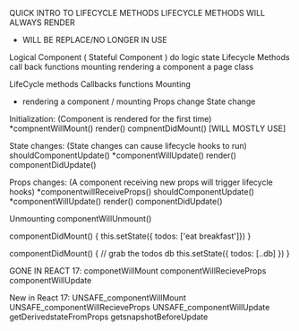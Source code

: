 QUICK INTRO TO LIFECYCLE METHODS
LIFECYCLE METHODS WILL ALWAYS RENDER
* WILL BE REPLACE/NO LONGER IN USE

Logical Component ( Stateful Component )
  do logic
  state
  Lifecycle Methods
    call back functions
    mounting
      rendering a component a page
  class

LifeCycle methods
Callbacks functions
Mounting
  - rendering a component / mounting
Props change
State change

Initialization: (Component is rendered for the first time)
    *compnentWillMount()
    render()
    compnentDidMount() [WILL MOSTLY USE]

State changes: (State changes can cause lifecycle hooks to run)
  shouldComponentUpdate()
  *componentWillUpdate()
  render()
  componentDidUpdate()

Props changes: (A component receiving new props will trigger lifecycle hooks)
  *componentwillReceiveProps()
  shouldComponentUpdate()
  *componentWillUpdate()
  render()
  componentDidUpdate()

Unmounting
  componentWillUnmount()

  componentDidMount() {
    this.setState({ todos: ['eat breakfast']})
  }

  componentDidMount() {
    // grab the todos db
    this.setState({ todos: [..db] })
  }

GONE IN REACT 17:
  componetWillMount
  componentWillRecieveProps
  componentWillUpdate

New in React 17:
  UNSAFE_componentWillMount
  UNSAFE_componentWillRecieveProps
  UNSAFE_componentWillUpdate
  getDerivedstateFromProps
  getsnapshotBeforeUpdate